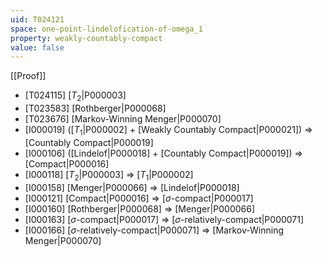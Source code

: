```yaml
---
uid: T024121
space: one-point-lindelofication-of-omega_1
property: weakly-countably-compact
value: false
---
```

[[Proof]]

* [T024115] [$T_2$|P000003]
* [T023583] [Rothberger|P000068]
* [T023676] [Markov-Winning Menger|P000070]
* [I000019] ([$T_1$|P000002] + [Weakly Countably Compact|P000021]) => [Countably Compact|P000019]
* [I000106] ([Lindelof|P000018] + [Countably Compact|P000019]) => [Compact|P000016]
* [I000118] [$T_2$|P000003] => [$T_1$|P000002]
* [I000158] [Menger|P000066] => [Lindelof|P000018]
* [I000121] [Compact|P000016] => [$\sigma$-compact|P000017]
* [I000160] [Rothberger|P000068] => [Menger|P000066]
* [I000163] [$\sigma$-compact|P000017] => [$\sigma$-relatively-compact|P000071]
* [I000166] [$\sigma$-relatively-compact|P000071] => [Markov-Winning Menger|P000070]


